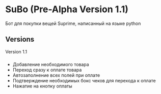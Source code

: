 SuBo (Pre-Alpha Version 1.1)
================
Бот для покупки вещей Suprime, написанный на языке python

Versions
--------------
Version 1.1
###
* Добавление необходимого товара
* Переход сразу к оплате товара
* Автозаполнение всех полей при оплате
* Подтверждение необходимых бокс чеков для перехода к оплате
* Нажатие на кнопку оплаты
